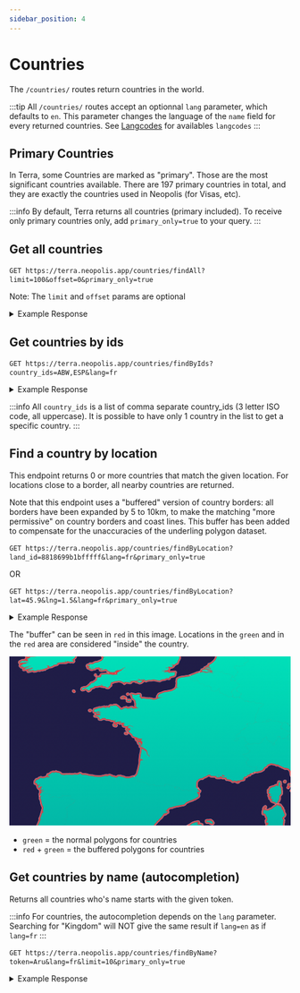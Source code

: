 ```yaml
---
sidebar_position: 4
---
```


# Countries

The `/countries/` routes return countries in the world. 

:::tip
All `/countries/` routes accept an optionnal `lang` parameter, which defaults to `en`. This parameter changes the language of the `name` field for every returned countries. See [Langcodes](./langcodes) for availables `langcodes`
:::

## Primary Countries

In Terra, some Countries are marked as "primary". Those are the most significant countries available. There are 197 primary countries in total, and they are exactly the countries used in Neopolis (for Visas, etc).

:::info
By default, Terra returns all countries (primary included). To receive only primary countries only, add `primary_only=true` to your query.
:::

## Get all countries

```
GET https://terra.neopolis.app/countries/findAll?limit=100&offset=0&primary_only=true
```

Note: The `limit` and `offset` params are optional

<details>
<summary>Example Response</summary>
<p>

```
{
    "status": "ok"
    "data": [
        {
            "continent": "North America",
            "id": "ABW",
            "name": "Aruba",
            "population": 107000
        },
        (...)
    ]
}
```

</p>
</details>

## Get countries by ids

```
GET https://terra.neopolis.app/countries/findByIds?country_ids=ABW,ESP&lang=fr
```

<details>
<summary>Example Response</summary>
<p>

```
{
    "status": "ok"
    "data": [
        {
            "continent": "North America",
            "id": "ABW",
            "name": "Aruba",
            "population": 107000
        },
        (...)
    ]
}
```

</p>
</details>

:::info
All `country_ids` is a list of comma separate country_ids (3 letter ISO code, all uppercase). It is possible to have only 1 country in the list to get a specific country.
:::

## Find a country by location

This endpoint returns 0 or more countries that match the given location. For locations close to a border, all nearby countries are returned.

Note that this endpoint uses a "buffered" version of country borders: all borders have been expanded by 5 to 10km, to make the matching "more permissive" on country borders and coast lines. This buffer has been added to compensate for the unaccuracies of the underling polygon dataset.

```
GET https://terra.neopolis.app/countries/findByLocation?land_id=8818699b1bfffff&lang=fr&primary_only=true
```

OR

```
GET https://terra.neopolis.app/countries/findByLocation?lat=45.9&lng=1.5&lang=fr&primary_only=true
```

<details>
<summary>Example Response</summary>
<p>

```
{
    "status": "ok"
    "data": [
        {
            "continent": "North America",
            "id": "ABW",
            "name": "Aruba",
            "population": 107000
        },
        ...
    ]
}
```

</p>
</details>

The "buffer" can be seen in `red` in this image. Locations in the `green` and in the `red` area are considered "inside" the country.

![Country Borders](./img/buffered-countries.png)
 
 - `green` = the normal polygons for countries
 - `red` + `green` = the buffered polygons for countries

## Get countries by name (autocompletion)

Returns all countries who's name starts with the given token.

:::info
For countries, the autocompletion depends on the `lang` parameter. Searching for "Kingdom" will NOT give the same result if `lang=en` as if `lang=fr`
:::


```
GET https://terra.neopolis.app/countries/findByName?token=Aru&lang=fr&limit=10&primary_only=true
```

<details>
<summary>Example Response</summary>
<p>

```
{
    "status": "ok"
    "data": {
        "continent": "North America",
        "id": "ABW",
        "name": "Aruba",
        "population": 107000
    },
}
```

</p>
</details>
